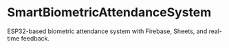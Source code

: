 # SmartBiometricAttendanceSystem
ESP32-based biometric attendance system with Firebase, Sheets, and real-time feedback.
